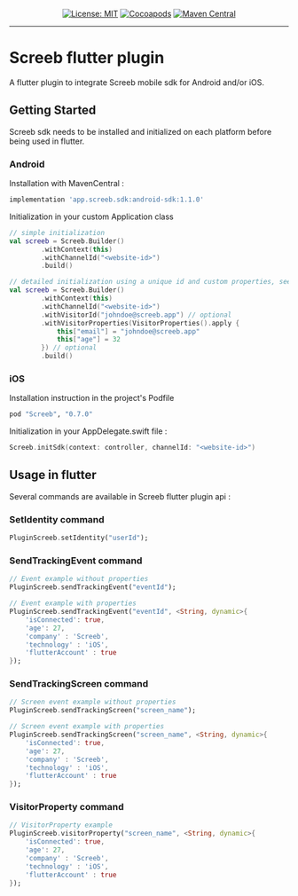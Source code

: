 <p align="center">
<a href="https://opensource.org/licenses/MIT"><img src="https://img.shields.io/badge/license-MIT-purple.svg" alt="License: MIT"></a>
<a href="https://cocoapods.org/pods/Screeb"><img src="https://img.shields.io/cocoapods/v/Screeb.svg?style=flat" alt="Cocoapods"></a>
<a href="https://search.maven.org/search?q=g:%22app.screeb.sdk%22%20AND%20a:%22android-sdk%22"><img src="https://img.shields.io/maven-central/v/app.screeb.sdk/android-sdk.svg?label=Maven%20Central" alt="Maven Central"></a>
</p>

---

# Screeb flutter plugin

A flutter plugin to integrate Screeb mobile sdk for Android and/or iOS.

## Getting Started

Screeb sdk needs to be installed and initialized on each platform before being used in flutter.

### Android

Installation with MavenCentral : 

```groovy
implementation 'app.screeb.sdk:android-sdk:1.1.0'
```

Initialization in your custom Application class

```kotlin
// simple initialization
val screeb = Screeb.Builder()
        .withContext(this)
        .withChannelId("<website-id>")
        .build()

// detailed initialization using a unique id and custom properties, see Identify visitors section
val screeb = Screeb.Builder()
        .withContext(this)
        .withChannelId("<website-id>")
        .withVisitorId("johndoe@screeb.app") // optional
        .withVisitorProperties(VisitorProperties().apply {
            this["email"] = "johndoe@screeb.app"
            this["age"] = 32
        }) // optional
        .build()
```

### iOS

Installation instruction in the project's Podfile

```ruby
pod "Screeb", "0.7.0"
```

Initialization in your AppDelegate.swift file :

```swift
Screeb.initSdk(context: controller, channelId: "<website-id>")
```

## Usage in flutter

Several commands are available in Screeb flutter plugin api :

### SetIdentity command

```dart
PluginScreeb.setIdentity("userId");
```

### SendTrackingEvent command

```dart
// Event example without properties 
PluginScreeb.sendTrackingEvent("eventId");

// Event example with properties 
PluginScreeb.sendTrackingEvent("eventId", <String, dynamic>{
    'isConnected': true,
    'age': 27,
    'company' : 'Screeb',
    'technology' : 'iOS',
    'flutterAccount' : true
});
```

### SendTrackingScreen command

```dart
// Screen event example without properties 
PluginScreeb.sendTrackingScreen("screen_name");

// Screen event example with properties 
PluginScreeb.sendTrackingScreen("screen_name", <String, dynamic>{
    'isConnected': true,
    'age': 27,
    'company' : 'Screeb',
    'technology' : 'iOS',
    'flutterAccount' : true
});
```

### VisitorProperty command

```dart
// VisitorProperty example
PluginScreeb.visitorProperty("screen_name", <String, dynamic>{
    'isConnected': true,
    'age': 27,
    'company' : 'Screeb',
    'technology' : 'iOS',
    'flutterAccount' : true
});
```
